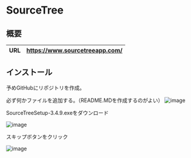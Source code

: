 # SourceTree

## 概要


| URL | https://www.sourcetreeapp.com/ |
|----------|----------|

## インストール

予めGitHubにリポジトリを作成。

必ず何かファイルを追加する。（README.MDを作成するのがよい）
![image](https://user-images.githubusercontent.com/83696952/175804343-7a69bf15-9d66-40dd-8b76-1d6789f2823e.png)

SourceTreeSetup-3.4.9.exeをダウンロード


![image](https://user-images.githubusercontent.com/83696952/175804875-1138de8e-271c-49d6-bb44-fcf03149d51f.png)

スキップボタンをクリック

![image](https://user-images.githubusercontent.com/83696952/175805603-9e4d9501-763f-453f-aa73-625fe35562c9.png)
